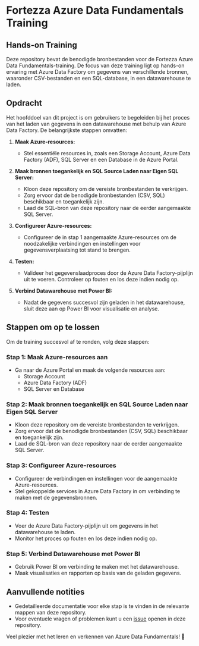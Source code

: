 # Fortezza Azure Data Fundamentals Training

## Hands-on Training

Deze repository bevat de benodigde bronbestanden voor de Fortezza Azure Data Fundamentals-training. De focus van deze training ligt op hands-on ervaring met Azure Data Factory om gegevens van verschillende bronnen, waaronder CSV-bestanden en een SQL-database, in een datawarehouse te laden.

## Opdracht

Het hoofddoel van dit project is om gebruikers te begeleiden bij het proces van het laden van gegevens in een datawarehouse met behulp van Azure Data Factory. De belangrijkste stappen omvatten:

1. **Maak Azure-resources:**
   - Stel essentiële resources in, zoals een Storage Account, Azure Data Factory (ADF), SQL Server en een Database in de Azure Portal.

2. **Maak bronnen toegankelijk en SQL Source Laden naar Eigen SQL Server:**
   - Kloon deze repository om de vereiste bronbestanden te verkrijgen.
   - Zorg ervoor dat de benodigde bronbestanden (CSV, SQL) beschikbaar en toegankelijk zijn.
   - Laad de SQL-bron van deze repository naar de eerder aangemaakte SQL Server.

3. **Configureer Azure-resources:**
   - Configureer de in stap 1 aangemaakte Azure-resources om de noodzakelijke verbindingen en instellingen voor gegevensverplaatsing tot stand te brengen.

4. **Testen:**
   - Valideer het gegevenslaadproces door de Azure Data Factory-pijplijn uit te voeren. Controleer op fouten en los deze indien nodig op.

5. **Verbind Datawarehouse met Power BI:**
   - Nadat de gegevens succesvol zijn geladen in het datawarehouse, sluit deze aan op Power BI voor visualisatie en analyse.

## Stappen om op te lossen

Om de training succesvol af te ronden, volg deze stappen:

### Stap 1: Maak Azure-resources aan

- Ga naar de Azure Portal en maak de volgende resources aan:
  - Storage Account
  - Azure Data Factory (ADF)
  - SQL Server en Database

### Stap 2: Maak bronnen toegankelijk en SQL Source Laden naar Eigen SQL Server

- Kloon deze repository om de vereiste bronbestanden te verkrijgen.
- Zorg ervoor dat de benodigde bronbestanden (CSV, SQL) beschikbaar en toegankelijk zijn.
- Laad de SQL-bron van deze repository naar de eerder aangemaakte SQL Server.

### Stap 3: Configureer Azure-resources

- Configureer de verbindingen en instellingen voor de aangemaakte Azure-resources.
- Stel gekoppelde services in Azure Data Factory in om verbinding te maken met de gegevensbronnen.

### Stap 4: Testen

- Voer de Azure Data Factory-pijplijn uit om gegevens in het datawarehouse te laden.
- Monitor het proces op fouten en los deze indien nodig op.

### Stap 5: Verbind Datawarehouse met Power BI

- Gebruik Power BI om verbinding te maken met het datawarehouse.
- Maak visualisaties en rapporten op basis van de geladen gegevens.

## Aanvullende notities

- Gedetailleerde documentatie voor elke stap is te vinden in de relevante mappen van deze repository.
- Voor eventuele vragen of problemen kunt u een [issue](link-naar-issues) openen in deze repository.

Veel plezier met het leren en verkennen van Azure Data Fundamentals! 🚀
